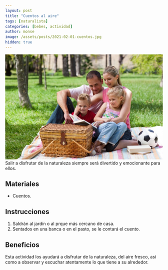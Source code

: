 ```yaml
---
layout: post
title: "Cuentos al aire"
tags: [naturalista]
categories: [bebes, actividad]
author: monse
image: /assets/posts/2021-02-01-cuentos.jpg
hidden: true
---
```

![Actividad de cuentos](/assets/posts/2021-02-01-cuentos.jpg)<br/>
Salir a disfrutar de la naturaleza siempre será divertido y emocionante para ellos. 

## Materiales 
- Cuentos. 

## Instrucciones 
1. Saldrán al jardín o al prque más cercano de casa.
2. Sentados en una banca o en el pasto, se le contará el cuento. 
 
## Beneficios 
Esta actividad los ayudará a disfrutar de la naturaleza, del aire fresco, así como a observar y escuchar atentamente lo que tiene a su alrededor. 